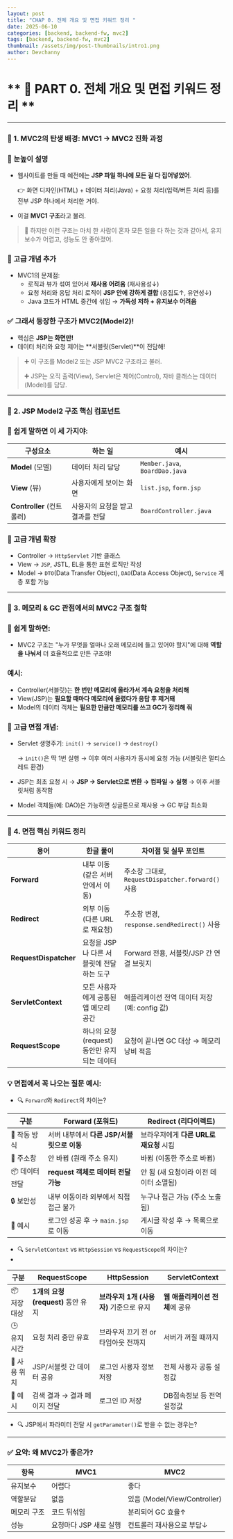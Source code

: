 ```yaml
---
layout: post
title: "CHAP 0. 전체 개요 및 면접 키워드 정리 "
date: 2025-06-10
categories: [backend, backend-fw, mvc2]
tags: [backend, backend-fw, mvc2]
thumbnail: /assets/img/post-thumbnails/intro1.png
author: Devchanny
---
```



# ** 📌 PART 0. 전체 개요 및 면접 키워드 정리  **

---

### 🔷 1. MVC2의 탄생 배경: MVC1 → MVC2 진화 과정

### 💬  눈높이 설명

- 웹사이트를 만들 때 예전에는 **JSP 파일 하나에 모든 걸 다 집어넣었어**.
    
    👉 화면 디자인(HTML) + 데이터 처리(Java) + 요청 처리(입력/버튼 처리 등)를 전부 JSP 하나에서 처리한 거야.
    
- 이걸 **MVC1 구조**라고 불러.

> 📌 하지만 이런 구조는 마치 한 사람이 혼자 모든 일을 다 하는 것과 같아서, 유지보수가 어렵고, 성능도 안 좋아졌어.
> 

### 🧠 고급 개념 추가

- MVC1의 문제점:
    - 로직과 뷰가 섞여 있어서 **재사용 어려움** (재사용성↓)
    - 요청 처리와 응답 처리 로직이 **JSP 안에 강하게 결합** (응집도↑, 유연성↓)
    - Java 코드가 HTML 중간에 섞임 → **가독성 저하 + 유지보수 어려움**

### ✅ 그래서 등장한 구조가 **MVC2(Model2)**!

- 핵심은 **JSP는 화면만!**
- 데이터 처리와 요청 제어는 **서블릿(Servlet)**이 전담해!

> ➕ 이 구조를 Model2 또는 JSP MVC2 구조라고 불러.
> 
> 
> ➕ JSP는 오직 출력(View), Servlet은 제어(Control), 자바 클래스는 데이터(Model)를 담당.
> 

---

### 🔷 2. JSP Model2 구조 핵심 컴포넌트

### 💬 쉽게 말하면 이 세 가지야:

| 구성요소 | 하는 일 | 예시 |
| --- | --- | --- |
| **Model** (모델) | 데이터 처리 담당 | `Member.java`, `BoardDao.java` |
| **View** (뷰) | 사용자에게 보이는 화면 | `list.jsp`, `form.jsp` |
| **Controller** (컨트롤러) | 사용자의 요청을 받고 결과를 전달 | `BoardController.java` |

### 🧠 고급 개념 확장

- Controller → `HttpServlet` 기반 클래스
- View → `JSP`, JSTL, EL을 통한 표현 로직만 작성
- Model → `DTO`(Data Transfer Object), `DAO`(Data Access Object), `Service` 계층 포함 가능

---

### 🔷 3. 메모리 & GC 관점에서의 MVC2 구조 철학

### 💬 쉽게 말하면:

- MVC2 구조는 "누가 무엇을 얼마나 오래 메모리에 들고 있어야 할지"에 대해 **역할을 나눠서** 더 효율적으로 만든 구조야!

### 예시:

- Controller(서블릿)는 **한 번만 메모리에 올라가서 계속 요청을 처리해**
- View(JSP)는 **필요할 때마다 메모리에 올렸다가 응답 후 제거돼**
- Model의 데이터 객체는 **필요한 만큼만 메모리를 쓰고 GC가 정리해 줘**

### 🧠 고급 면접 개념:

- Servlet 생명주기: `init()` → `service()` → `destroy()`
    
    → `init()`은 딱 1번 실행 → 이후 여러 사용자가 동시에 요청 가능 (서블릿은 멀티스레드 환경)
    
- JSP는 최초 요청 시 → **JSP → Servlet으로 변환 → 컴파일 → 실행**
→ 이후 서블릿처럼 동작함
- Model 객체들(예: DAO)은 가능하면 싱글톤으로 재사용 → GC 부담 최소화

---

### 🔷 4. 면접 핵심 키워드 정리

| 용어 | 한글 풀이 | 차이점 및 실무 포인트 |
| --- | --- | --- |
| **Forward** | 내부 이동 (같은 서버 안에서 이동) | 주소창 그대로, `RequestDispatcher.forward()` 사용 |
| **Redirect** | 외부 이동 (다른 URL로 재요청) | 주소창 변경, `response.sendRedirect()` 사용 |
| **RequestDispatcher** | 요청을 JSP나 다른 서블릿에 전달하는 도구 | Forward 전용, 서블릿/JSP 간 연결 브릿지 |
| **ServletContext** | 모든 사용자에게 공통된 앱 메모리 공간 | 애플리케이션 전역 데이터 저장 (예: config 값) |
| **RequestScope** | 하나의 요청(request) 동안만 유지되는 데이터 | 요청이 끝나면 GC 대상 → 메모리 낭비 적음 |

### 💡 면접에서 꼭 나오는 질문 예시:

- 🔍 `Forward`와 `Redirect`의 차이는?

| 구분 | Forward (포워드) | Redirect (리다이렉트) |
| --- | --- | --- |
| 🔄 작동 방식 | 서버 내부에서 **다른 JSP/서블릿으로 이동** | 브라우저에게 **다른 URL로 재요청** 시킴 |
| 📍 주소창 | 안 바뀜 (원래 주소 유지) | 바뀜 (이동한 주소로 바뀜) |
| 📦 데이터 전달 | **request 객체로 데이터 전달 가능** | 안 됨 (새 요청이라 이전 데이터 소멸됨) |
| 🔒 보안성 | 내부 이동이라 외부에서 직접 접근 불가 | 누구나 접근 가능 (주소 노출됨) |
| 🧪 예시 | 로그인 성공 후 → `main.jsp`로 이동 | 게시글 작성 후 → 목록으로 이동 |
- 🔍 `ServletContext` vs `HttpSession` vs `RequestScope`의 차이는?
- 

| 구분 | RequestScope | HttpSession | ServletContext |
| --- | --- | --- | --- |
| 📦 저장 대상 | **1개의 요청(request)** 동안 유지 | **브라우저 1개 (사용자)** 기준으로 유지 | **웹 애플리케이션 전체**에 공유 |
| 🕒 유지 시간 | 요청 처리 중만 유효 | 브라우저 끄기 전 or 타임아웃 전까지 | 서버가 꺼질 때까지 |
| 📍 사용 위치 | JSP/서블릿 간 데이터 공유 | 로그인 사용자 정보 저장 | 전체 사용자 공통 설정값 |
| 🧪 예시 | 검색 결과 → 결과 페이지 전달 | 로그인 ID 저장 | DB접속정보 등 전역 설정값 |
- 🔍 JSP에서 파라미터 전달 시 `getParameter()`로 받을 수 없는 경우는?

---

### ✅ 요약: 왜 MVC2가 좋은가?

| 항목 | MVC1 | MVC2 |
| --- | --- | --- |
| 유지보수 | 어렵다 | 좋다 |
| 역할분담 | 없음 | 있음 (Model/View/Controller) |
| 메모리 구조 | 코드 뒤섞임 | 분리되어 GC 효율↑ |
| 성능 | 요청마다 JSP 새로 실행 | 컨트롤러 재사용으로 부담↓ |
